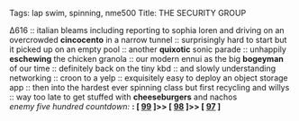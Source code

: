 Tags: lap swim, spinning, nme500
Title: THE SECURITY GROUP  
  
∆616 :: italian bleams including reporting to sophia loren and driving on an overcrowded **cincocento** in a narrow tunnel :: surprisingly hard to start but it picked up on an empty pool :: another **quixotic** sonic parade :: unhappily **eschewing** the chicken granola :: our modern ennui as the big **bogeyman** of our time :: definitely back on the tiny kbd :: and slowly understanding networking :: croon to a yelp ::  exquisitely easy to deploy an object storage app :: then into the hardest ever spinning class but first recycling and willys :: way too late to get stuffed with **cheeseburgers** and nachos  
_enemy five hundred countdown:_  **:  [ [99](https://www.allmusic.com/album/the-libertines-mw0001962368) ]>> [ [98](https://www.allmusic.com/album/in-the-aeroplane-over-the-sea-mw0000032195) ]>> [ [97](https://www.allmusic.com/album/the-smiths-mw0000198866) ]**  
